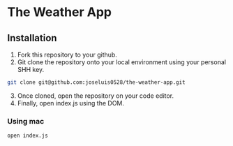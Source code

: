# The Weather App

## Installation

1. Fork this repository to your github. 
2. Git clone the repository onto your local environment using your personal SHH key.

```bash
git clone git@github.com:joseluis0528/the-weather-app.git
```

3. Once cloned, open the repository on your code editor.
4. Finally, open index.js using the DOM.

### Using mac
```bash
open index.js
```
